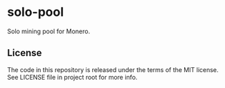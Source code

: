 # solo-pool

Solo mining pool for Monero.

## License

The code in this repository is released under the terms of the MIT license.
See LICENSE file in project root for more info.
